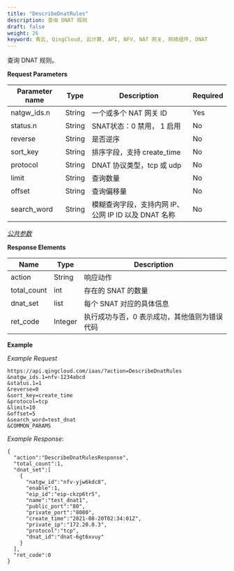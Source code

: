 ```yaml
---
title: "DescribeDnatRules"
description: 查询 DNAT 规则
draft: false
weight: 26
keyword: 青云, QingCloud, 云计算, API, NFV, NAT 网关, 网络组件, DNAT
---
```


查询 DNAT 规则。

**Request Parameters**

| Parameter name | Type | Description | Required |
| --- | --- | --- | --- |
| natgw_ids.n | String | 一个或多个 NAT 网关 ID | Yes |
| status.n | String | SNAT状态：0 禁用， 1 启用 | No |
| reverse | String | 是否逆序 | No |
| sort_key | String | 排序字段，支持 create_time | No |
| protocol| String | DNAT 协议类型，tcp 或 udp | No |
| limit | String | 查询数量 | No |
| offset | String | 查询偏移量 | No |
| search_word | String | 模糊查询字段，支持内网 IP、公网 IP ID 以及 DNAT 名称 | No |

[_公共参数_](../../get_api/parameters/)

**Response Elements**

| Name | Type | Description |
| --- | --- | --- |
| action | String | 响应动作 |
| total_count | int | 存在的 SNAT 的数量 |
| dnat_set | list | 每个 SNAT 对应的具体信息 |
| ret_code | Integer | 执行成功与否，0 表示成功，其他值则为错误代码 |

**Example**

_Example Request_

```
https://api.qingcloud.com/iaas/?action=DescribeDnatRules
&natgw_ids.1=nfv-1234abcd
&status.1=1
&reverse=0
&sort_key=create_time
&protocol=tcp
&limit=10
&offset=5
&search_word=test_dnat
&COMMON_PARAMS
```

_Example Response_:

```
{
  "action":"DescribeDnatRulesResponse",
  "total_count":1,
  "dnat_set":[
    {
      "natgw_id":"nfv-yjw6kdc8",
      "enable":1,
      "eip_id":"eip-ckzp6tr5",
      "name":"test_dnat1",
      "public_port":"80",
      "private_port":"8080",
      "create_time":"2021-08-20T02:34:01Z",
      "private_ip":"172.20.0.3",
      "protocol":"tcp",
      "dnat_id":"dnat-6gt6xvuy"
    }
  ],
  "ret_code":0
}
```
